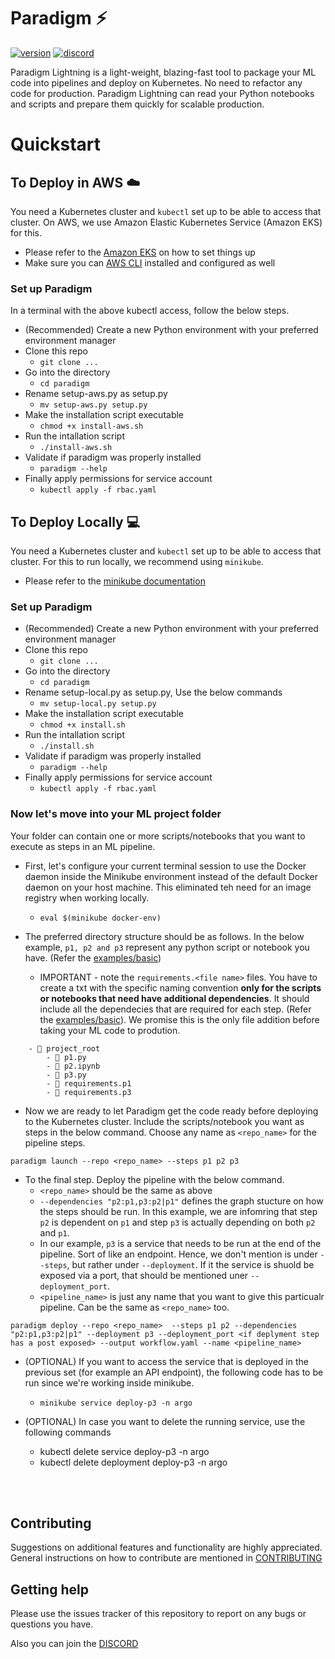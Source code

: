 # Paradigm ⚡

[![version](https://img.shields.io/badge/version-0.1-yellow)]() [![discord](https://img.shields.io/badge/chat-discord-blueviolet)]()

Paradigm Lightning is a light-weight, blazing-fast tool to package your ML code into pipelines and deploy on Kubernetes. No need to refactor any code for production. Paradigm Lightning can read your Python notebooks and scripts and prepare them quickly for scalable production. 


# Quickstart

## To Deploy in AWS ☁️

You need a Kubernetes cluster and `kubectl` set up to be able to access that cluster. On AWS, we use Amazon Elastic Kubernetes Service (Amazon EKS) for this. 
- Please refer to the [Amazon EKS](https://docs.aws.amazon.com/eks/latest/userguide/getting-started.html) on how to set things up
- Make sure you can [AWS CLI](https://docs.aws.amazon.com/cli/latest/userguide/cli-chap-install.html) installed and configured as well

### Set up Paradigm

In a terminal with the above kubectl access, follow the below steps.

- (Recommended) Create a new Python environment with your preferred environment manager
- Clone this repo 
    - `git clone ...`
- Go into the directory 
    - `cd paradigm`
- Rename setup-aws.py as setup.py
    - `mv setup-aws.py setup.py`
- Make the installation script executable 
    - `chmod +x install-aws.sh`
- Run the intallation script 
    - `./install-aws.sh`
- Validate if paradigm was properly installed
    - `paradigm --help`
- Finally apply permissions for service account
    - `kubectl apply -f rbac.yaml` 


## To Deploy Locally 💻

You need a Kubernetes cluster and `kubectl` set up to be able to access that cluster. For this to run locally, we recommend using `minikube`.
- Please refer to the [minikube documentation](https://minikube.sigs.k8s.io/docs/)

### Set up Paradigm

- (Recommended) Create a new Python environment with your preferred environment manager
- Clone this repo 
    - `git clone ...`
- Go into the directory 
    - `cd paradigm`
- Rename setup-local.py as setup.py, Use the below commands
    - `mv setup-local.py setup.py`
- Make the installation script executable 
    - `chmod +x install.sh`
- Run the intallation script 
    - `./install.sh`
- Validate if paradigm was properly installed
    - `paradigm --help`
- Finally apply permissions for service account
    - `kubectl apply -f rbac.yaml` 

### Now let's move into your ML project folder

Your folder can contain one or more scripts/notebooks that you want to execute as steps in an ML pipeline.

- First, let's configure your current terminal session to use the Docker daemon inside the Minikube environment instead of the default Docker daemon on your host machine. This eliminated teh need for an image registry when working locally.
    - `eval $(minikube docker-env)`

- The preferred directory structure should be as follows. In the below example, `p1, p2 and p3` represent any python script or notebook you have. (Refer the [examples/basic](./examples/basic))
    - IMPORTANT - note the `requirements.<file name>` files. You have to create a txt with the specific naming convention **only for the scripts or notebooks that need have additional dependencies**. It should include all the dependecies that are required for each step. (Refer the [examples/basic](./examples/basic)). We promise this is the only file addition before taking your ML code to prodution.
```
    - 📁 project_root
        - 📄 p1.py
        - 📄 p2.ipynb
        - 📄 p3.py
        - 📄 requirements.p1
        - 📄 requirements.p3
```

- Now we are ready to let Paradigm get the code ready before deploying to the Kubernetes cluster. Include the scripts/notebook you want as steps in the below command. Choose any name as `<repo_name>` for the pipeline steps.
```
paradigm launch --repo <repo_name> --steps p1 p2 p3
```
- To the final step. Deploy the pipeline with the below command.
    - `<repo_name>` should be the same as above
    - `--dependencies "p2:p1,p3:p2|p1"` defines the graph stucture on how the steps should be run. In this example, we are infomring that step `p2` is dependent on `p1` and step `p3` is actually depending on both `p2` and `p1`. 
    - In our example, `p3` is a service that needs to be run at the end of the pipeline. Sort of like an endpoint. Hence, we don't mention is under `--steps`, but rather under `--deployment`. If it the service is shuold be exposed via a port, that should be mentioned uner `--deployment_port`. 
    - `<pipeline_name>` is just any name that you want to give this particualr pipeline. Can be the same as `<repo_name>` too.
```
paradigm deploy --repo <repo_name>  --steps p1 p2 --dependencies "p2:p1,p3:p2|p1" --deployment p3 --deployment_port <if deplyment step has a post exposed> --output workflow.yaml --name <pipeline_name>
```
- (OPTIONAL) If you want to access the service that is deployed in the previous set (for example an API endpoint), the following code has to be run since we're working inside minikube. 

    - `minikube service deploy-p3 -n argo`

- (OPTIONAL) In case you want to delete the running service, use the following commands
    - kubectl delete service deploy-p3 -n argo
    - kubectl delete deployment deploy-p3 -n argo


<br/><br/>


## Contributing

Suggestions on additional features and functionality are highly appreciated. General instructions on how to contribute are mentioned in [CONTRIBUTING](CONTRIBUTING.md)

## Getting help

Please use the issues tracker of this repository to report on any bugs or questions you have.

Also you can join the [DISCORD]()